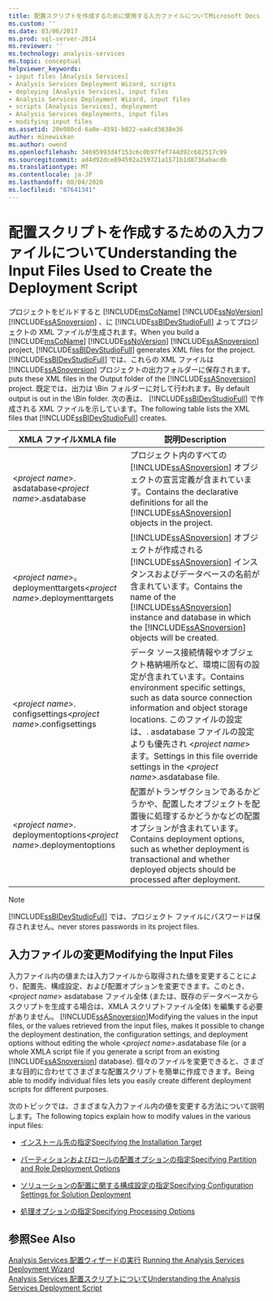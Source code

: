 ```yaml
---
title: 配置スクリプトを作成するために使用する入力ファイルについてMicrosoft Docs
ms.custom: ''
ms.date: 03/06/2017
ms.prod: sql-server-2014
ms.reviewer: ''
ms.technology: analysis-services
ms.topic: conceptual
helpviewer_keywords:
- input files [Analysis Services]
- Analysis Services Deployment Wizard, scripts
- deploying [Analysis Services], input files
- Analysis Services Deployment Wizard, input files
- scripts [Analysis Services], deployment
- Analysis Services deployments, input files
- modifying input files
ms.assetid: 20e080cd-6a0e-4591-b022-ea4cd3638e36
author: minewiskan
ms.author: owend
ms.openlocfilehash: 34695993d4f153c6c0b97fef744d92c682517c99
ms.sourcegitcommit: ad4d92dce894592a259721a1571b1d8736abacdb
ms.translationtype: MT
ms.contentlocale: ja-JP
ms.lasthandoff: 08/04/2020
ms.locfileid: "87641341"
---
```

# <a name="understanding-the-input-files-used-to-create-the-deployment-script"></a><span data-ttu-id="f05ca-102">配置スクリプトを作成するための入力ファイルについて</span><span class="sxs-lookup"><span data-stu-id="f05ca-102">Understanding the Input Files Used to Create the Deployment Script</span></span>
  <span data-ttu-id="f05ca-103">プロジェクトをビルドすると [!INCLUDE[msCoName](../../includes/msconame-md.md)] [!INCLUDE[ssNoVersion](../../includes/ssnoversion-md.md)] [!INCLUDE[ssASnoversion](../../includes/ssasnoversion-md.md)] 、に [!INCLUDE[ssBIDevStudioFull](../../includes/ssbidevstudiofull-md.md)] よってプロジェクトの XML ファイルが生成されます。</span><span class="sxs-lookup"><span data-stu-id="f05ca-103">When you build a [!INCLUDE[msCoName](../../includes/msconame-md.md)] [!INCLUDE[ssNoVersion](../../includes/ssnoversion-md.md)] [!INCLUDE[ssASnoversion](../../includes/ssasnoversion-md.md)] project, [!INCLUDE[ssBIDevStudioFull](../../includes/ssbidevstudiofull-md.md)] generates XML files for the project.</span></span> [!INCLUDE[ssBIDevStudioFull](../../includes/ssbidevstudiofull-md.md)] <span data-ttu-id="f05ca-104">では、これらの XML ファイルは [!INCLUDE[ssASnoversion](../../includes/ssasnoversion-md.md)] プロジェクトの出力フォルダーに保存されます。</span><span class="sxs-lookup"><span data-stu-id="f05ca-104">puts these XML files in the Output folder of the [!INCLUDE[ssASnoversion](../../includes/ssasnoversion-md.md)] project.</span></span> <span data-ttu-id="f05ca-105">既定では、出力は \Bin フォルダーに対して行われます。</span><span class="sxs-lookup"><span data-stu-id="f05ca-105">By default output is out in the \Bin folder.</span></span> <span data-ttu-id="f05ca-106">次の表は、 [!INCLUDE[ssBIDevStudioFull](../../includes/ssbidevstudiofull-md.md)] で作成される XML ファイルを示しています。</span><span class="sxs-lookup"><span data-stu-id="f05ca-106">The following table lists the XML files that [!INCLUDE[ssBIDevStudioFull](../../includes/ssbidevstudiofull-md.md)] creates.</span></span>  
  
|<span data-ttu-id="f05ca-107">XMLA ファイル</span><span class="sxs-lookup"><span data-stu-id="f05ca-107">XMLA file</span></span>|<span data-ttu-id="f05ca-108">説明</span><span class="sxs-lookup"><span data-stu-id="f05ca-108">Description</span></span>|  
|---------------|-----------------|  
|<span data-ttu-id="f05ca-109">\<*project name*>. asdatabase</span><span class="sxs-lookup"><span data-stu-id="f05ca-109">\<*project name*>.asdatabase</span></span>|<span data-ttu-id="f05ca-110">プロジェクト内のすべての [!INCLUDE[ssASnoversion](../../includes/ssasnoversion-md.md)] オブジェクトの宣言定義が含まれています。</span><span class="sxs-lookup"><span data-stu-id="f05ca-110">Contains the declarative definitions for all the [!INCLUDE[ssASnoversion](../../includes/ssasnoversion-md.md)] objects in the project.</span></span>|  
|<span data-ttu-id="f05ca-111">\<*project name*>。 deploymenttargets</span><span class="sxs-lookup"><span data-stu-id="f05ca-111">\<*project name*>.deploymenttargets</span></span>|<span data-ttu-id="f05ca-112">[!INCLUDE[ssASnoversion](../../includes/ssasnoversion-md.md)] オブジェクトが作成される [!INCLUDE[ssASnoversion](../../includes/ssasnoversion-md.md)] インスタンスおよびデータベースの名前が含まれています。</span><span class="sxs-lookup"><span data-stu-id="f05ca-112">Contains the name of the [!INCLUDE[ssASnoversion](../../includes/ssasnoversion-md.md)] instance and database in which the [!INCLUDE[ssASnoversion](../../includes/ssasnoversion-md.md)] objects will be created.</span></span>|  
|<span data-ttu-id="f05ca-113">\<*project name*>. configsettings</span><span class="sxs-lookup"><span data-stu-id="f05ca-113">\<*project name*>.configsettings</span></span>|<span data-ttu-id="f05ca-114">データ ソース接続情報やオブジェクト格納場所など、環境に固有の設定が含まれています。</span><span class="sxs-lookup"><span data-stu-id="f05ca-114">Contains environment specific settings, such as data source connection information and object storage locations.</span></span> <span data-ttu-id="f05ca-115">このファイルの設定は、. asdatabase ファイルの設定よりも優先され \<*project name*> ます。</span><span class="sxs-lookup"><span data-stu-id="f05ca-115">Settings in this file override settings in the \<*project name*>.asdatabase file.</span></span>|  
|<span data-ttu-id="f05ca-116">\<*project name*>. deploymentoptions</span><span class="sxs-lookup"><span data-stu-id="f05ca-116">\<*project name*>.deploymentoptions</span></span>|<span data-ttu-id="f05ca-117">配置がトランザクションであるかどうかや、配置したオブジェクトを配置後に処理するかどうかなどの配置オプションが含まれています。</span><span class="sxs-lookup"><span data-stu-id="f05ca-117">Contains deployment options, such as whether deployment is transactional and whether deployed objects should be processed after deployment.</span></span>|  
  
> [!NOTE]  
>  [!INCLUDE[ssBIDevStudioFull](../../includes/ssbidevstudiofull-md.md)] <span data-ttu-id="f05ca-118">では、プロジェクト ファイルにパスワードは保存されません。</span><span class="sxs-lookup"><span data-stu-id="f05ca-118">never stores passwords in its project files.</span></span>  
  
## <a name="modifying-the-input-files"></a><span data-ttu-id="f05ca-119">入力ファイルの変更</span><span class="sxs-lookup"><span data-stu-id="f05ca-119">Modifying the Input Files</span></span>  
 <span data-ttu-id="f05ca-120">入力ファイル内の値または入力ファイルから取得された値を変更することにより、配置先、構成設定、および配置オプションを変更できます。このとき、 \<*project name*> asdatabase ファイル全体 (または、既存のデータベースからスクリプトを生成する場合は、XMLA スクリプトファイル全体) を編集する必要がありません。 [!INCLUDE[ssASnoversion](../../includes/ssasnoversion-md.md)]</span><span class="sxs-lookup"><span data-stu-id="f05ca-120">Modifying the values in the input files, or the values retrieved from the input files, makes it possible to change the deployment destination, the configuration settings, and deployment options without editing the whole \<*project name*>.asdatabase file (or a whole XMLA script file if you generate a script from an existing [!INCLUDE[ssASnoversion](../../includes/ssasnoversion-md.md)] database).</span></span> <span data-ttu-id="f05ca-121">個々のファイルを変更できると、さまざまな目的に合わせてさまざまな配置スクリプトを簡単に作成できます。</span><span class="sxs-lookup"><span data-stu-id="f05ca-121">Being able to modify individual files lets you easily create different deployment scripts for different purposes.</span></span>  
  
 <span data-ttu-id="f05ca-122">次のトピックでは、さまざまな入力ファイル内の値を変更する方法について説明します。</span><span class="sxs-lookup"><span data-stu-id="f05ca-122">The following topics explain how to modify values in the various input files:</span></span>  
  
-   [<span data-ttu-id="f05ca-123">インストール先の指定</span><span class="sxs-lookup"><span data-stu-id="f05ca-123">Specifying the Installation Target</span></span>](deployment-script-files-specifying-the-installation-target.md)  
  
-   [<span data-ttu-id="f05ca-124">パーティションおよびロールの配置オプションの指定</span><span class="sxs-lookup"><span data-stu-id="f05ca-124">Specifying Partition and Role Deployment Options</span></span>](deployment-script-files-partition-and-role-deployment-options.md)  
  
-   [<span data-ttu-id="f05ca-125">ソリューションの配置に関する構成設定の指定</span><span class="sxs-lookup"><span data-stu-id="f05ca-125">Specifying Configuration Settings for Solution Deployment</span></span>](deployment-script-files-solution-deployment-config-settings.md)  
  
-   [<span data-ttu-id="f05ca-126">処理オプションの指定</span><span class="sxs-lookup"><span data-stu-id="f05ca-126">Specifying Processing Options</span></span>](deployment-script-files-specifying-processing-options.md)  
  
## <a name="see-also"></a><span data-ttu-id="f05ca-127">参照</span><span class="sxs-lookup"><span data-stu-id="f05ca-127">See Also</span></span>  
 <span data-ttu-id="f05ca-128">[Analysis Services 配置ウィザードの実行](running-the-analysis-services-deployment-wizard.md) </span><span class="sxs-lookup"><span data-stu-id="f05ca-128">[Running the Analysis Services Deployment Wizard](running-the-analysis-services-deployment-wizard.md) </span></span>  
 [<span data-ttu-id="f05ca-129">Analysis Services 配置スクリプトについて</span><span class="sxs-lookup"><span data-stu-id="f05ca-129">Understanding the Analysis Services Deployment Script</span></span>](understanding-the-analysis-services-deployment-script.md)  
  
  
